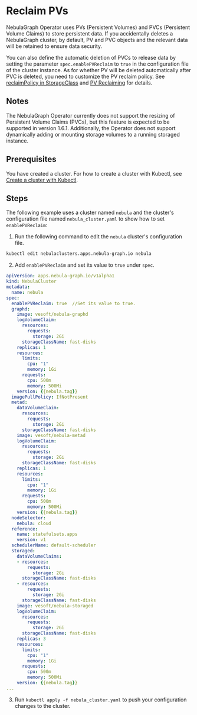 # Reclaim PVs

NebulaGraph Operator uses PVs (Persistent Volumes) and PVCs (Persistent Volume Claims) to store persistent data. If you accidentally deletes a NebulaGraph cluster, by default, PV and PVC objects and the relevant data will be retained to ensure data security.

You can also define the automatic deletion of PVCs to release data by setting the parameter `spec.enablePVReclaim` to `true` in the configuration file of the cluster instance. As for whether PV will be deleted automatically after PVC is deleted, you need to customize the PV reclaim policy. See [reclaimPolicy in StorageClass](https://kubernetes.io/docs/concepts/storage/storage-classes/#reclaim-policy) and [PV Reclaiming](https://kubernetes.io/docs/concepts/storage/persistent-volumes/#reclaiming) for details.

## Notes

The NebulaGraph Operator currently does not support the resizing of Persistent Volume Claims (PVCs), but this feature is expected to be supported in version 1.6.1. Additionally, the Operator does not support dynamically adding or mounting storage volumes to a running storaged instance.

## Prerequisites

You have created a cluster. For how to create a cluster with Kubectl, see [Create a cluster with Kubectl](../3.deploy-nebula-graph-cluster/3.1create-cluster-with-kubectl.md). 

## Steps

The following example uses a cluster named `nebula` and the cluster's configuration file named `nebula_cluster.yaml` to show how to set `enablePVReclaim`:

1.  Run the following command to edit the `nebula` cluster's configuration file.
   
  ```bash
  kubectl edit nebulaclusters.apps.nebula-graph.io nebula
  ```

2. Add `enablePVReclaim` and set its value to `true` under `spec`.

  ```yaml
  apiVersion: apps.nebula-graph.io/v1alpha1
  kind: NebulaCluster
  metadata:
    name: nebula
  spec:
    enablePVReclaim: true  //Set its value to true.
    graphd:
      image: vesoft/nebula-graphd
      logVolumeClaim:
        resources:
          requests:
            storage: 2Gi
        storageClassName: fast-disks
      replicas: 1
      resources:
        limits:
          cpu: "1"
          memory: 1Gi
        requests:
          cpu: 500m
          memory: 500Mi
      version: {{nebula.tag}}
    imagePullPolicy: IfNotPresent
    metad:
      dataVolumeClaim:
        resources:
          requests:
            storage: 2Gi
        storageClassName: fast-disks
      image: vesoft/nebula-metad
      logVolumeClaim:
        resources:
          requests:
            storage: 2Gi
        storageClassName: fast-disks
      replicas: 1
      resources:
        limits:
          cpu: "1"
          memory: 1Gi
        requests:
          cpu: 500m
          memory: 500Mi
      version: {{nebula.tag}}
    nodeSelector:
      nebula: cloud
    reference:
      name: statefulsets.apps
      version: v1
    schedulerName: default-scheduler
    storaged:
      dataVolumeClaims:
      - resources:
          requests:
            storage: 2Gi
        storageClassName: fast-disks
      - resources:
          requests:
            storage: 2Gi
        storageClassName: fast-disks
      image: vesoft/nebula-storaged
      logVolumeClaim:
        resources:
          requests:
            storage: 2Gi
        storageClassName: fast-disks
      replicas: 3
      resources:
        limits:
          cpu: "1"
          memory: 1Gi
        requests:
          cpu: 500m
          memory: 500Mi
      version: {{nebula.tag}}
  ...    
  ```

3. Run `kubectl apply -f nebula_cluster.yaml` to push your configuration changes to the cluster.
